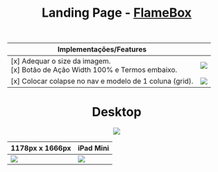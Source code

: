 <div align="center">
<h1>Landing Page - <a href="https://landingpageflamebox.netlify.app/">FlameBox</a> </h1>
 </div>
<br>
<div display="flex">

| Implementações/Features  |   |
| ------------------- | ------------------- |
|  [x] Adequar o size da imagem. <br> [x] Botão de Ação Width 100% e Termos embaixo.  |  <img  src="https://github.com/Samuraiflamesf/Landing_page/blob/main/components/images/done/comment.png?raw=true"> |
 |  [x] Colocar colapse no nav e modelo de 1 coluna (grid). | <img src='https://github.com/Samuraiflamesf/Landing_page/blob/main/components/images/done/comment_02.png?raw=true'> |

   </div>
   <div align='right'>
    
   </div>
</div>
<div align="center">
 <h1>Desktop</h1>
 <img src="https://github.com/Samuraiflamesf/Landing_page/blob/main/components/images/done/desk.png?raw=true">
 
| 1178px x 1666px | iPad Mini  |
| ------------------- | ------------------- |
| <img src="https://github.com/Samuraiflamesf/Landing_page/blob/main/components/images/done/ect.png?raw=true"> | <img src="https://github.com/Samuraiflamesf/Landing_page/blob/main/components/images/done/iPad%20Mini.png?raw=true"> |
 
 
</div>
